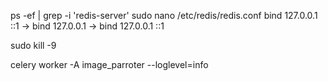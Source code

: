 ps -ef | grep -i 'redis-server'
sudo nano /etc/redis/redis.conf
    bind 127.0.0.1 ::1   ->   bind 127.0.0.1   ->   bind 127.0.0.1 ::1

sudo kill -9 <PID>

celery worker -A image_parroter --loglevel=info